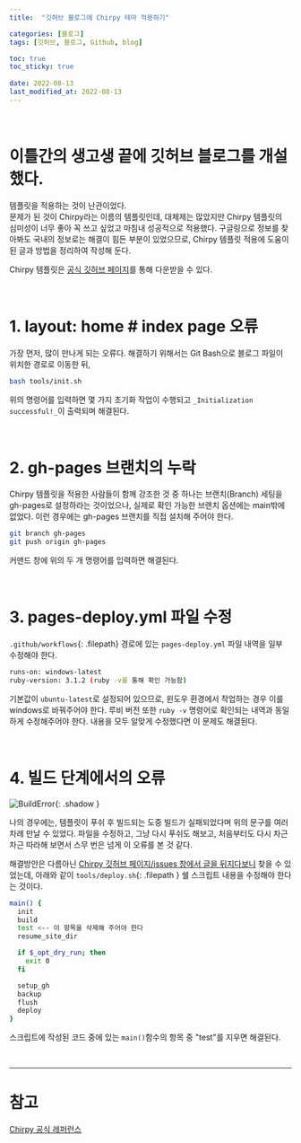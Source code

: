 ```yaml
---
title:  "깃허브 블로그에 Chirpy 테마 적용하기"

categories: [블로그]
tags: [깃허브, 블로그, Github, blog]

toc: true
toc_sticky: true
 
date: 2022-08-13
last_modified_at: 2022-08-13
---
```


<br>

# 이틀간의 생고생 끝에 깃허브 블로그를 개설했다.

템플릿을 적용하는 것이 난관이었다.  
문제가 된 것이 Chirpy라는 이름의 템플릿인데, 대체제는 많았지만 Chirpy 템플릿의 심미성이 너무 좋아 꼭 쓰고 싶었고 마침내 성공적으로 적용했다. 구글링으로 정보를 찾아봐도 국내의 정보로는 해결이 힘든 부분이 있었으므로, Chirpy 템플릿 적용에 도움이 된 글과 방법을 정리하여 작성해 둔다.  

Chirpy 템플릿은 [공식 깃허브 페이지](https://github.com/cotes2020/jekyll-theme-chirpy/)를 통해 다운받을 수 있다.  

<br>

# 1. layout: home # index page 오류

가장 먼저, 많이 만나게 되는 오류다. 해결하기 위해서는 Git Bash으로 블로그 파일이 위치한 경로로 이동한 뒤,  

```bash
bash tools/init.sh
```

위의 명령어를 입력하면 몇 가지 초기화 작업이 수행되고 `_Initialization successful!_`이 출력되며 해결된다.

<br>

# 2. gh-pages 브랜치의 누락

Chirpy 템플릿을 적용한 사람들이 함께 강조한 것 중 하나는 브랜치(Branch) 세팅을 gh-pages로 설정하라는 것이었으나, 실제로 확인 가능한 브랜치 옵션에는 main밖에 없었다. 이런 경우에는 gh-pages 브랜치를 직접 설치해 주어야 한다.  

```bash
git branch gh-pages  
git push origin gh-pages
```

커맨드 창에 위의 두 개 명령어를 입력하면 해결된다.

<br>

# 3. pages-deploy.yml 파일 수정

`.github/workflows`{: .filepath} 경로에 있는 `pages-deploy.yml` 파일 내역을 일부 수정해야 한다.  

```bash
runs-on: windows-latest
ruby-version: 3.1.2 (ruby -v를 통해 확인 가능함)
```

기본값이 `ubuntu-latest`로 설정되어 있으므로, 윈도우 환경에서 작업하는 경우 이를 windows로 바꿔주어야 한다. 루비 버전 또한 `ruby -v` 명령어로 확인되는 내역과 동일하게 수정해주어야 한다. 내용을 모두 알맞게 수정했다면 이 문제도 해결된다.

<br>

# 4. 빌드 단계에서의 오류

![BuildError](https://user-images.githubusercontent.com/96360829/185293821-ce829e83-0b93-4998-b7be-2fffaf9d20c0.png){: .shadow }

나의 경우에는, 템플릿이 푸쉬 후 빌드되는 도중 빌드가 실패되었다며 위의 문구를 여러 차례 만날 수 있었다. 파일을 수정하고, 그냥 다시 푸쉬도 해보고, 처음부터도 다시 차근차근 따라해 보면서 스무 번은 넘게 이 오류를 본 것 같다.

해결방안은 다름아닌 [Chirpy 깃허브 페이지/issues 창에서 글을 뒤지다보니](https://github.com/cotes2020/jekyll-theme-chirpy/issues/465) 찾을 수 있었는데, 아래와 같이 `tools/deploy.sh`{: .filepath } 쉘 스크립트 내용을 수정해야 한다는 것이다.

```bash
main() {
  init
  build
  test <-- 이 항목을 삭제해 주어야 한다
  resume_site_dir

  if $_opt_dry_run; then
    exit 0
  fi

  setup_gh
  backup
  flush
  deploy
}
```

스크립트에 작성된 코드 중에 있는 `main()`함수의 항목 중 "test"를 지우면 해결된다.

<br>

---

# 참고
[Chirpy 공식 레퍼런스](https://chirpy.cotes.page/)